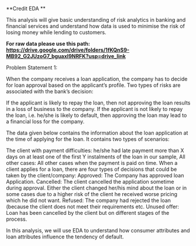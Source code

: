 **Credit EDA **

This analysis will give basic understanding of risk analytics in banking and financial services and understand how data is used to minimise the risk of losing money while lending to customers.

**For raw data please use this path: https://drive.google.com/drive/folders/1fKQnS9-MB92_G2JUzoG7_bguaxl9NRFK?usp=drive_link**

Problem Statement 1:

When the company receives a loan application, the company has to decide for loan approval based on the applicant’s profile. Two types of risks are associated with the bank’s decision:

If the applicant is likely to repay the loan, then not approving the loan results in a loss of business to the company.
If the applicant is not likely to repay the loan, i.e. he/she is likely to default, then approving the loan may lead to a financial loss for the company.

The data given below contains the information about the loan application at the time of applying for the loan. It contains two types of scenarios:

The client with payment difficulties: he/she had late payment more than X days on at least one of the first Y instalments of the loan in our sample,
All other cases: All other cases when the payment is paid on time.
When a client applies for a loan, there are four types of decisions that could be taken by the client/company:
Approved: The Company has approved loan Application.
Cancelled: The client cancelled the application sometime during approval. Either the client changed her/his mind about the loan or in some cases due to a higher risk of the client he received worse pricing which he did not want.
Refused: The company had rejected the loan (because the client does not meet their requirements etc.
Unused offer: Loan has been cancelled by the client but on different stages of the process.

In this analysis, we will use EDA to understand how consumer attributes and loan attributes influence the tendency of default.

